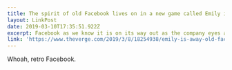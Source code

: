 ```yaml
---
title: The spirit of old Facebook lives on in a new game called Emily is Away <3
layout: LinkPost
date: 2019-03-10T17:35:51.922Z
excerpt: Facebook as we know it is on its way out as the company eyes a so-called pivot to privacy, but its legacy lives on. Developer Kyle Seeley — creator of AIM-based visual novels Emily is Away and Emily is Away Too — is working on a new game that aims to recapture the spirit of Facebook in its heyday. Called Emily is Away <3, Seeley’s latest game will let players create a “Facenook” account, send friend requests, and enjoy angsty ambiguous statuses.
link: 'https://www.theverge.com/2019/3/8/18254938/emily-is-away-old-facebook-game'
---
```


Whoah, retro Facebook.
